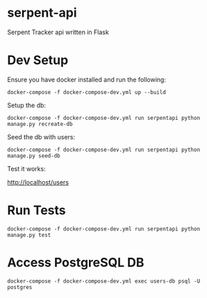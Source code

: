 # serpent-api
Serpent Tracker api written in Flask

# Dev Setup
Ensure you have docker installed and run the following:

`docker-compose -f docker-compose-dev.yml up --build`

Setup the db:

`docker-compose -f docker-compose-dev.yml run serpentapi python manage.py recreate-db`

Seed the db with users:

`docker-compose -f docker-compose-dev.yml run serpentapi python manage.py seed-db`

Test it works:

[http://localhost/users](http://localhost/users)

# Run Tests
`docker-compose -f docker-compose-dev.yml run serpentapi python manage.py test`

# Access PostgreSQL DB
`docker-compose -f docker-compose-dev.yml exec users-db psql -U postgres`